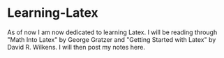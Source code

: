 # Learning-Latex
As of now I am now dedicated to learning Latex. I will be reading through "Math Into Latex" by George Gratzer and "Getting Started with Latex" by David R. Wilkens. I will then post my notes here.
